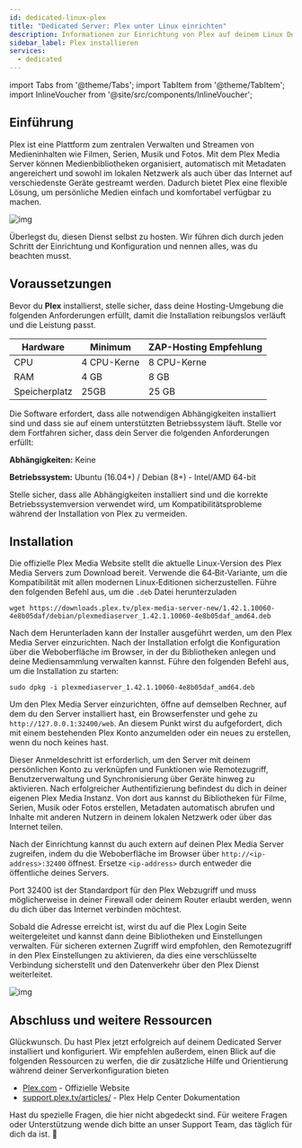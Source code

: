 ```yaml
---
id: dedicated-linux-plex
title: "Dedicated Server: Plex unter Linux einrichten"
description: Informationen zur Einrichtung von Plex auf deinem Linux Dedicated Server von ZAP-Hosting - ZAP-Hosting.com Dokumentation
sidebar_label: Plex installieren
services:
  - dedicated
---
```


import Tabs from '@theme/Tabs';
import TabItem from '@theme/TabItem';
import InlineVoucher from '@site/src/components/InlineVoucher';

## Einführung

Plex ist eine Plattform zum zentralen Verwalten und Streamen von Medieninhalten wie Filmen, Serien, Musik und Fotos. Mit dem Plex Media Server können Medienbibliotheken organisiert, automatisch mit Metadaten angereichert und sowohl im lokalen Netzwerk als auch über das Internet auf verschiedenste Geräte gestreamt werden. Dadurch bietet Plex eine flexible Lösung, um persönliche Medien einfach und komfortabel verfügbar zu machen.

![img](https://screensaver01.zap-hosting.com/index.php/s/68xdESEHimoY9Jp/preview)

Überlegst du, diesen Dienst selbst zu hosten. Wir führen dich durch jeden Schritt der Einrichtung und Konfiguration und nennen alles, was du beachten musst.

<InlineVoucher />



## Voraussetzungen

Bevor du **Plex** installierst, stelle sicher, dass deine Hosting-Umgebung die folgenden Anforderungen erfüllt, damit die Installation reibungslos verläuft und die Leistung passt.

| Hardware   | Minimum      | ZAP-Hosting Empfehlung |
| ---------- | ------------ | ---------------------- |
| CPU        | 4 CPU-Kerne | 8 CPU-Kerne           |
| RAM        | 4 GB         | 8 GB                   |
| Speicherplatz | 25GB      | 25 GB                  |

Die Software erfordert, dass alle notwendigen Abhängigkeiten installiert sind und dass sie auf einem unterstützten Betriebssystem läuft. Stelle vor dem Fortfahren sicher, dass dein Server die folgenden Anforderungen erfüllt:

**Abhängigkeiten:** Keine

**Betriebssystem:** Ubuntu (16.04+) / Debian (8+) - Intel/AMD 64-bit

Stelle sicher, dass alle Abhängigkeiten installiert sind und die korrekte Betriebssystemversion verwendet wird, um Kompatibilitätsprobleme während der Installation von Plex zu vermeiden.



## Installation

Die offizielle Plex Media Website stellt die aktuelle Linux-Version des Plex Media Servers zum Download bereit. Verwende die 64‑Bit‑Variante, um die Kompatibilität mit allen modernen Linux‑Editionen sicherzustellen. Führe den folgenden Befehl aus, um die `.deb` Datei herunterzuladen

```
wget https://downloads.plex.tv/plex-media-server-new/1.42.1.10060-4e8b05daf/debian/plexmediaserver_1.42.1.10060-4e8b05daf_amd64.deb
```

Nach dem Herunterladen kann der Installer ausgeführt werden, um den Plex Media Server einzurichten. Nach der Installation erfolgt die Konfiguration über die Weboberfläche im Browser, in der du Bibliotheken anlegen und deine Mediensammlung verwalten kannst. Führe den folgenden Befehl aus, um die Installation zu starten:

```
sudo dpkg -i plexmediaserver_1.42.1.10060-4e8b05daf_amd64.deb
```

Um den Plex Media Server einzurichten, öffne auf demselben Rechner, auf dem du den Server installiert hast, ein Browserfenster und gehe zu `http://127.0.0.1:32400/web`. An diesem Punkt wirst du aufgefordert, dich mit einem bestehenden Plex Konto anzumelden oder ein neues zu erstellen, wenn du noch keines hast. 

Dieser Anmeldeschritt ist erforderlich, um den Server mit deinem persönlichen Konto zu verknüpfen und Funktionen wie Remotezugriff, Benutzerverwaltung und Synchronisierung über Geräte hinweg zu aktivieren. Nach erfolgreicher Authentifizierung befindest du dich in deiner eigenen Plex Media Instanz. Von dort aus kannst du Bibliotheken für Filme, Serien, Musik oder Fotos erstellen, Metadaten automatisch abrufen und Inhalte mit anderen Nutzern in deinem lokalen Netzwerk oder über das Internet teilen.

Nach der Einrichtung kannst du auch extern auf deinen Plex Media Server zugreifen, indem du die Weboberfläche im Browser über `http://<ip-address>:32400` öffnest. Ersetze `<ip-address>` durch entweder die öffentliche deines Servers. 

Port 32400 ist der Standardport für den Plex Webzugriff und muss möglicherweise in deiner Firewall oder deinem Router erlaubt werden, wenn du dich über das Internet verbinden möchtest. 

Sobald die Adresse erreicht ist, wirst du auf die Plex Login Seite weitergeleitet und kannst dann deine Bibliotheken und Einstellungen verwalten. Für sicheren externen Zugriff wird empfohlen, den Remotezugriff in den Plex Einstellungen zu aktivieren, da dies eine verschlüsselte Verbindung sicherstellt und den Datenverkehr über den Plex Dienst weiterleitet.

![img](https://screensaver01.zap-hosting.com/index.php/s/jfQxZ6e4BGMfen5/preview)



## Abschluss und weitere Ressourcen

Glückwunsch. Du hast Plex jetzt erfolgreich auf deinem Dedicated Server installiert und konfiguriert. Wir empfehlen außerdem, einen Blick auf die folgenden Ressourcen zu werfen, die dir zusätzliche Hilfe und Orientierung während deiner Serverkonfiguration bieten

- [Plex.com](https://Plex.com/) - Offizielle Website
- [support.plex.tv/articles/](https://support.plex.tv/articles/) - Plex Help Center Dokumentation

Hast du spezielle Fragen, die hier nicht abgedeckt sind. Für weitere Fragen oder Unterstützung wende dich bitte an unser Support Team, das täglich für dich da ist. 🙂



<InlineVoucher />
